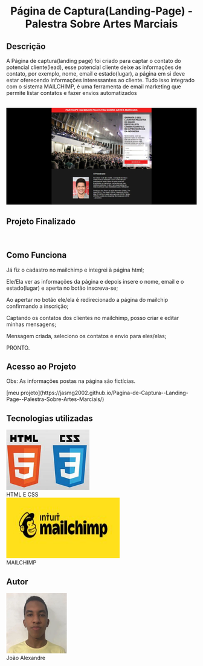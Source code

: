 <h1 align="center">  Página de Captura(Landing-Page) - Palestra Sobre Artes Marciais </h1>

<h2>Descrição</h2>
<p>A Página de captura(landing page) foi criado para captar o contato do potencial cliente(lead), esse potencial cliente deixe as informações de contato, por exemplo, nome, email e estado(lugar), a página em si deve estar oferecendo informações interessantes ao cliente. Tudo isso integrado com o sistema MAILCHIMP, é uma ferramenta de email marketing  que permite listar contatos e fazer envios automatizados</p><br>

<img src="https://github.com/Jasmg2002/Pagina-de-Captura--Landing-Page--Palestra-Sobre-Artes-Marciais/blob/main/image/photoPage.JPG">

<h2 color=green >Projeto Finalizado</h2><br>

<h2>Como Funciona</h2>
    <p>Já fiz o cadastro no mailchimp e integrei à página html;</p>
    <p>Ele/Ela ver as informações da página e depois insere o nome, email e o estado(lugar) e aperta no botão inscreva-se;</p>
    <p>Ao apertar no botão ele/ela é redirecionado a página do mailchip confirmando a inscrição;</p>
    <p>Captando os contatos dos clientes no mailchimp, posso criar e editar minhas mensagens;</p>
    <p>Mensagem criada, seleciono os contatos e envio para eles/elas;</p>
    <p>PRONTO.</p>

<h2>Acesso ao Projeto</h2>
<p>Obs: As informações postas na página são fictícias.</p>
  [meu projeto](https://jasmg2002.github.io/Pagina-de-Captura--Landing-Page--Palestra-Sobre-Artes-Marciais/)
  
<h2>Tecnologias utilizadas</h2>
<div>
  <img width=220px height=160px src="./image/html_css.jpg"><br>
  <span>HTML E CSS</span>
</div> 
<div>
  <img width=300px height=160px src="./image/mailchimp.jpg"><br>
  <span>MAILCHIMP</span>
</div>

<h2>Autor</h2>
<div>
  <img width=160px height=160px src="./image/minha_foto.jpg">
  <br>
  <span>João Alexandre</span>
</di>
  
